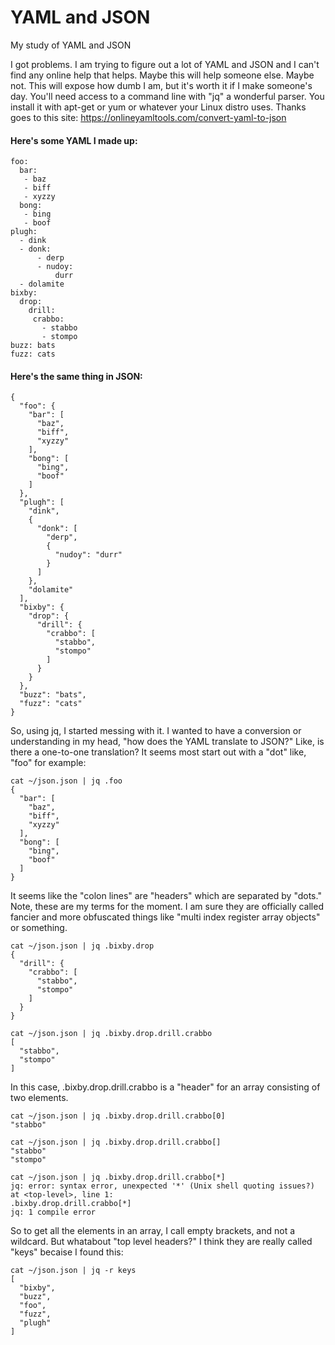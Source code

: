 # YAML and JSON
My study of YAML and JSON

I got problems.  I am trying to figure out a lot of YAML and JSON and I can't find any online help that helps.  Maybe this will help someone else.  Maybe not.  This will expose how dumb I am, but it's worth it if I make someone's day.  You'll need access to a command line with "jq" a wonderful parser.  You install it with apt-get or yum or whatever your Linux distro uses.  Thanks goes to this site: https://onlineyamltools.com/convert-yaml-to-json

#### Here's some YAML I made up:

    foo:
      bar:
       - baz
       - biff
       - xyzzy
      bong:
       - bing
       - boof
    plugh:
      - dink
      - donk:
          - derp
          - nudoy: 
              durr
      - dolamite
    bixby:
      drop:
        drill:
         crabbo:
           - stabbo
           - stompo
    buzz: bats
    fuzz: cats
    
#### Here's the same thing in JSON:

    {
      "foo": {
        "bar": [
          "baz",
          "biff",
          "xyzzy"
        ],
        "bong": [
          "bing",
          "boof"
        ]
      },
      "plugh": [
        "dink",
        {
          "donk": [
            "derp",
            {
              "nudoy": "durr"
            }
          ]
        },
        "dolamite"
      ],
      "bixby": {
        "drop": {
          "drill": {
            "crabbo": [
              "stabbo",
              "stompo"
            ]
          }
        }
      },
      "buzz": "bats",
      "fuzz": "cats"
    }

So, using jq, I started messing with it.  I wanted to have a conversion or understanding in my head, "how does the YAML translate to JSON?"  Like, is there a one-to-one translation? It seems most start out with a "dot" like, "foo" for example:

    cat ~/json.json | jq .foo
    {
      "bar": [
        "baz",
        "biff",
        "xyzzy"
      ],
      "bong": [
        "bing",
        "boof"
      ]
    }

It seems like the "colon lines" are "headers" which are separated by "dots."  Note, these are my terms for the moment.  I am sure they are officially called fancier and more obfuscated things like "multi index register array objects" or something.

    cat ~/json.json | jq .bixby.drop
    {
      "drill": {
        "crabbo": [
          "stabbo",
          "stompo"
        ]
      }
    }

    cat ~/json.json | jq .bixby.drop.drill.crabbo
    [
      "stabbo",
      "stompo"
    ]

In this case, .bixby.drop.drill.crabbo is a "header" for an array consisting of two elements.

    cat ~/json.json | jq .bixby.drop.drill.crabbo[0]
    "stabbo"

    cat ~/json.json | jq .bixby.drop.drill.crabbo[]
    "stabbo"
    "stompo"

    cat ~/json.json | jq .bixby.drop.drill.crabbo[*]
    jq: error: syntax error, unexpected '*' (Unix shell quoting issues?) at <top-level>, line 1:
    .bixby.drop.drill.crabbo[*]                         
    jq: 1 compile error

So to get all the elements in an array, I call empty brackets, and not a wildcard. But whatabout "top level headers?"  I think they are really called "keys" becaise I found this:

    cat ~/json.json | jq -r keys
    [
      "bixby",
      "buzz",
      "foo",
      "fuzz",
      "plugh"
    ]


